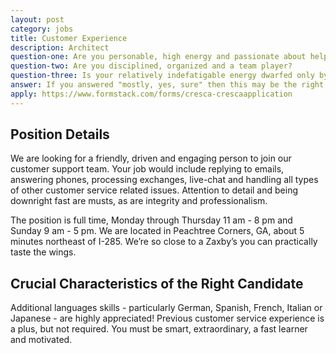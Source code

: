 ```yaml
---
layout: post
category: jobs
title: Customer Experience
description: Architect
question-one: Are you personable, high energy and passionate about helping people?
question-two: Are you disciplined, organized and a team player?
question-three: Is your relatively indefatigable energy dwarfed only by your penchant for writing delightful emails and infusing your voice with angelic cheeriness?
answer: If you answered "mostly, yes, sure" then this may be the right position for you!
apply: https://www.formstack.com/forms/cresca-crescaapplication
---
```


## Position Details
We are looking for a friendly, driven and engaging person to join our customer support team. Your job would include replying to emails, answering phones, processing exchanges, live-chat and handling all types of other customer service related issues. Attention to detail and being downright fast are musts, as are integrity and professionalism.

The position is full time, Monday through Thursday 11 am - 8 pm and Sunday 9 am - 5 pm.
We are located in Peachtree Corners, GA, about 5 minutes northeast of I-285. We’re so close to a Zaxby’s you can practically taste the wings.

## Crucial Characteristics of the Right Candidate
Additional languages skills - particularly German, Spanish, French, Italian or Japanese - are highly appreciated!
Previous customer service experience is a plus, but not required. You must be smart, extraordinary, a fast learner and motivated.
